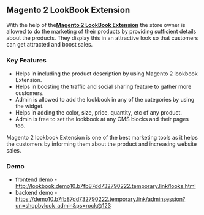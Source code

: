 <body>
	<main>
		<div class="content-wrapper">
			<div class="content-inner">
				<h2>Magento 2 LookBook Extension</h2>
				<p>With the help of the<strong><a href="https://www.mageants.com/lookbook-extension-for-magento-2.html">Magento 2 LookBook Extension</a></strong> the store owner is allowed to do the marketing of their products by providing sufficient details about the products. They display this in an attractive look so that customers can get attracted and boost sales.</p>
				<div class="features-wrapper">
					<h3>Key Features</h3>
					<ul>
						<li>Helps in including the product description by using Magento 2 lookbook Extension.</li>
						<li>Helps in boosting the traffic and social sharing feature to gather more customers.</li>
						<li>Admin is allowed to add the lookbook in any of the categories by using the widget.</li>
						<li>Helps in adding the color, size, price, quantity, etc of any product.</li>
						<li>Admin is free to set the lookbook at any CMS blocks and their pages too.</li>
					</ul>
				</div>
        <p>Magento 2 lookbook Extension is one of the best marketing tools as it helps the customers by informing them about the product and increasing website sales.</p>
				<div class="more-features">
					<h3>Demo</h3>
					<ul>
						<li>frontend demo - <a href="http://lookbook.demo10.b7fb87dd732790222.temporary.link/looks.html">http://lookbook.demo10.b7fb87dd732790222.temporary.link/looks.html</a></li>
						<li>backend demo - <a href="https://demo10.b7fb87dd732790222.temporary.link/adminsession?un=shopbylook_admin&ps=rock@123">https://demo10.b7fb87dd732790222.temporary.link/adminsession?un=shopbylook_admin&ps=rock@123</a></li>
					</ul>
				</div>
			</div>
		</div>
	</main>
</body>
